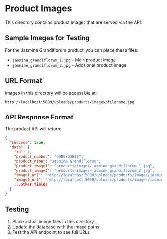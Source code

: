# Product Images

This directory contains product images that are served via the API.

## Sample Images for Testing

For the Jasmine Grandiflorum product, you can place these files:
- `jasmine_grandiflorum_1.jpg` - Main product image
- `jasmine_grandiflorum_2.jpg` - Additional product image

## URL Format

Images in this directory will be accessible at:
```
http://localhost:5000/uploads/products/images/filename.jpg
```

## API Response Format

The product API will return:
```json
{
  "success": true,
  "data": {
    "id": 1,
    "product_number": "0989733832",
    "product_name": "Jasmine Grandiflorum",
    "product_image1": "products/images/jasmine_grandiflorum_1.jpg",
    "product_image2": "products/images/jasmine_grandiflorum_2.jpg",
    "image1_url": "http://localhost:5000/uploads/products/images/jasmine_grandiflorum_1.jpg",
    "image2_url": "http://localhost:5000/uploads/products/images/jasmine_grandiflorum_2.jpg",
    ...other fields
  }
}
```

## Testing

1. Place actual image files in this directory
2. Update the database with the image paths
3. Test the API endpoint to see full URLs
